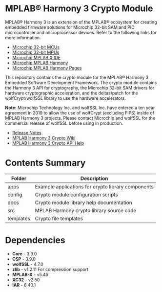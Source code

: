 # MPLAB® Harmony 3 Crypto Module

MPLAB® Harmony 3 is an extension of the MPLAB® ecosystem for creating
embedded firmware solutions for Microchip 32-bit SAM and PIC microcontroller
and microprocessor devices.  Refer to the following links for more information.
 - [Microchip 32-bit MCUs](https://www.microchip.com/design-centers/32-bit)
 - [Microchip 32-bit MPUs](https://www.microchip.com/design-centers/32-bit-mpus)
 - [Microchip MPLAB X IDE](https://www.microchip.com/mplab/mplab-x-ide)
 - [Microchip MPLAB Harmony](https://www.microchip.com/mplab/mplab-harmony)
 - [Microchip MPLAB Harmony Pages](https://microchip-mplab-harmony.github.io/)

This repository contains the crypto module for the MPLAB® Harmony 3 Embedded
Software Development Framework.  The crypto module contains the Harmony 3 API
for cryptography, the Microchip 32-bit SAM drivers for hardware cryptographic
acceleration, and the deltas/patch for the wolfCrypt/wolfSSL library to use
the hardware accelerators.

**Note:** Microchip Technology Inc. and wolfSSL Inc. have entered a ten year
agreement in 2019 to allow the use of wolfCrypt (excluding FIPS) inside of 
MPLAB Harmony 3 projects.  Please contact Microchip and wolfSSL for the
commercial release of wolfSSL before using in production.

 - [Release Notes](./release_notes.md)
 - [MPLAB Harmony 3 Crypto Wiki](https://github.com/Microchip-MPLAB-Harmony/crypto/wiki)
 - [MPLAB Harmony 3 Crypto API Help](https://microchip-mplab-harmony.github.io/crypto)

# Contents Summary

| Folder    | Description                                                |
|-----------|------------------------------------------------------------|
| apps      | Example applications for crypto library components           |
| config    | Crypto module configuration scripts                          |
| docs      | Crypto module library help documentation                     |
| src       | MPLAB Harmony crypto library source code                   |
| templates | Crypto file templates                                      |

# Dependencies
- **Core** - 3.9.0
- **CSP** - 3.9.0
- **wolfSSL** - 4.7.0
- **zlib** - v1.2.11 For compression support
- **MPLAB-X** - v5.45
- **XC32** - v2.50
- **IAR** - 8.40.1
